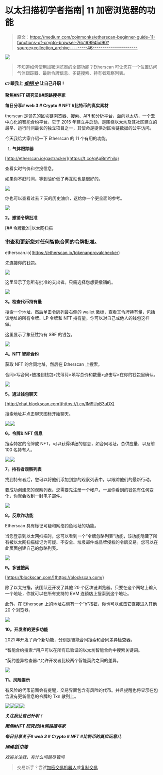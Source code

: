 # 以太扫描初学者指南| 11 加密浏览器的功能

> 原文：<https://medium.com/coinmonks/etherscan-beginner-guide-11-functions-of-crypto-browser-76c199945d90?source=collection_archive---------46----------------------->

![](img/e3f37dd8dce16b87443a461d7f25ca49.png)

> 不知道如何使用加密浏览器的全部功能？Etherscan 可让您在一个位置访问气体跟踪器、最新令牌信息、多链搜索、持有者观察列表。

**👉跟我上** [***推特***](https://twitter.com/TheCryptoKK)***|***[***中***](/@TheCryptoKK) **让自己升职！**

**聚焦#NFT 研究员&#网路搜寻家**

**每日分享# web 3 # Crypto # NFT #比特币的真实素材**

therscan 是领先的区块链浏览器、搜索、API 和分析平台，面向以太坊，一个去中心化的智能合约平台。它于 2015 年建立并启动，是围绕以太坊及其社区建立的最早、运行时间最长的独立项目之一，其使命是提供对区块链数据的公平访问。

今天我给大家介绍一下 Etherscan 的 11 个有用的功能。

1.  **气体跟踪器**

[http://etherscan.io/gastracker](https://t.co/qApBmYhilq)

查看实时气价和空投信息。

如果你不赶时间，等到油价低了再互动也是很好的。

![](img/5a3daf6efefc89da1f3368c329d2a33e.png)

你也可以查看过去 7 天的历史油价，这给你一个更全面的参考。

![](img/0b76ece7282bfcc6982c0c21486e82a9.png)

**2。撤销令牌批准**

 [## 令牌批准|以太网扫描

### 审查和更新您对任何智能合同的令牌批准。

etherscan.io](https://etherscan.io/tokenapprovalchecker) 

先连接你的钱包。

![](img/df9bfbc5296aaacd4cd81c15c016d7cb.png)

这里显示了您所有批准的支出者。只需选择您想要撤销的。

![](img/6c271efcfab99ffbda3c585ca512d10f.png)

**3。检查代币持有量**

搜索一个地址，然后单击令牌列最右侧的 wallet 徽标，查看其令牌持有量，包括该地址的所有令牌、LP 令牌和 NFT 持有量。你可以对自己或他人的钱包这样做。

这里显示了象征性持有 SBF 的钱包。

![](img/54af27568e2be4399bf7240ff60e0faf.png)

**4。NFT 智能合约**

获取 NFT 的合同地址，然后在 Etherscan 上搜索。

合同>写合同>链接到钱包>找薄荷>填写总价和数量>点击写>在你的钱包里确认。

![](img/954a8fa9427e4e5ea178ad8577b8cf38.png)

**5。通过钱包聊天**

[http://chat.blockscan.com](https://t.co/IM9UpB3uDX)

搜索地址并点击聊天图标开始聊天。

![](img/fe42ad91a73fdf429d1248aeb6ef6d08.png)![](img/5aaa45c97aa558e5a7a933506c962bdd.png)

**6。令牌& NFT 信息**

搜索特定的令牌或 NFT，可以获得详细的信息，如合同地址，总供应量，以及前 100 名持有人。

![](img/76bcb7990502cc7be114d9eb5613e6c4.png)![](img/629819237a2e8242bb50163f6779cca5.png)

**7。持有者观察列表**

找到持有者后，您可以将他们添加到您的观察列表中，以跟踪他们的最新行动。

要成功创建您的观察列表，您需要先注册一个帐户。一旦你看到的钱包有任何变化，你就会收到一封电子邮件。

![](img/c73a24c03d594e5bcf986151c0ee0032.png)

**8。反欺诈功能**

Etherscan 具有标记可疑和网络钓鱼地址的功能。

当您登录到以太网扫描时，您可以看到一个“令牌忽略列表”功能，该功能隐藏了所有被以太网扫描标记为可疑、不安全、垃圾邮件或品牌侵权的令牌交易。您可以在此页面创建自己的忽略列表。

![](img/8533a505e1413fab35ebd325fb946875.png)

**9。多链搜索**

[https://blockscan.com/](https://blockscan.com/)

除了以太扫描，该团队还开发了其他 20 个区块链浏览器。只要在这个网站上输入一个地址，你就可以在所有支持的 EVM 连锁店上搜索到这个地址。

此外，在 Etherscan 上的地址右侧有一个“b”按钮，你也可以点击它直接进入其他 20 个浏览器。

![](img/64f57ab6b8563f9c0fd98fcfa3c555a2.png)

**10。开发者的更多功能**

2021 年开发了两个新功能，分别是智能合同搜索和合同差异检查器。

*智能合约搜索:*用户可以在所有已验证的以太坊智能合约中搜索关键词。

*契约差异检查器:*允许开发者比较两个智能契约之间的差异。

![](img/1f1ad6a1e373b329fbd5fa956cda55cc.png)

**11。风险提示**

有风险的代币前面会有提醒，交易界面包含有风险的代币。并且提醒也将显示在包含没有更新信息的令牌的 Txn 散列上。

![](img/dee0dd9536903c114455e28a75a14e3c.png)![](img/957e25c9105934037ea5c768cd5ebc06.png)![](img/19b7d25e71408f33a20eb808de42e9a9.png)![](img/6796abbc99fcba1bf2e2bbb7387ac6c5.png)

***关注我让自己升职！***

***聚焦#NFT 研究员&#网路搜寻家***

***每日分享关于# web 3 # Crypto # NFT #比特币的真实玩意儿***

[***碎碎念***](https://twitter.com/TheCryptoKK)***|***[***中等***](/@TheCryptoKK)

*欢迎关注我，有什么问题尽管问*

> 交易新手？尝试[加密交易机器人](/coinmonks/crypto-trading-bot-c2ffce8acb2a)或[复制交易](/coinmonks/top-10-crypto-copy-trading-platforms-for-beginners-d0c37c7d698c)